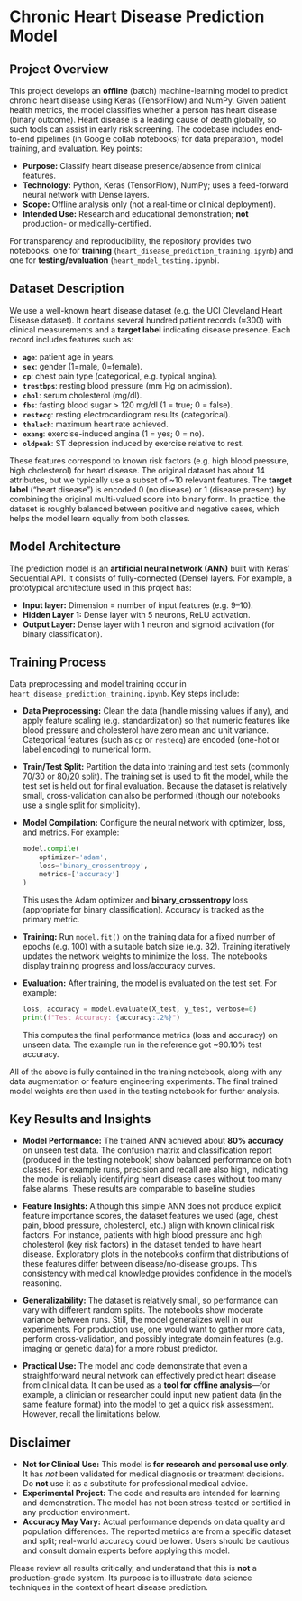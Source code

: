 
# Chronic Heart Disease Prediction Model

## Project Overview

This project develops an **offline** (batch) machine-learning model to predict chronic heart disease using Keras (TensorFlow) and NumPy. Given patient health metrics, the model classifies whether a person has heart disease (binary outcome).  Heart disease is a leading cause of death globally, so such tools can assist in early risk screening. The codebase includes end-to-end pipelines (in Google collab notebooks) for data preparation, model training, and evaluation. Key points:

* **Purpose:** Classify heart disease presence/absence from clinical features.
* **Technology:** Python, Keras (TensorFlow), NumPy; uses a feed-forward neural network with Dense layers.
* **Scope:** Offline analysis only (not a real-time or clinical deployment).
* **Intended Use:** Research and educational demonstration; **not** production- or medically-certified.

For transparency and reproducibility, the repository provides two notebooks: one for **training** (`heart_disease_prediction_training.ipynb`) and one for **testing/evaluation** (`heart_model_testing.ipynb`).

## Dataset Description

We use a well-known heart disease dataset (e.g. the UCI Cleveland Heart Disease dataset). It contains several hundred patient records (≈300) with clinical measurements and a **target label** indicating disease presence. Each record includes features such as:

* **`age`**: patient age in years.
* **`sex`**: gender (1=male, 0=female).
* **`cp`**: chest pain type (categorical, e.g. typical angina).
* **`trestbps`**: resting blood pressure (mm Hg on admission).
* **`chol`**: serum cholesterol (mg/dl).
* **`fbs`**: fasting blood sugar > 120 mg/dl (1 = true; 0 = false).
* **`restecg`**: resting electrocardiogram results (categorical).
* **`thalach`**: maximum heart rate achieved.
* **`exang`**: exercise-induced angina (1 = yes; 0 = no).
* **`oldpeak`**: ST depression induced by exercise relative to rest.

These features correspond to known risk factors (e.g. high blood pressure, high cholesterol) for heart disease. The original dataset has about 14 attributes, but we typically use a subset of \~10 relevant features. The **target label** (“heart disease”) is encoded 0 (no disease) or 1 (disease present) by combining the original multi-valued score into binary form. In practice, the dataset is roughly balanced between positive and negative cases, which helps the model learn equally from both classes.

## Model Architecture

The prediction model is an **artificial neural network (ANN)** built with Keras’ Sequential API. It consists of fully-connected (Dense) layers. For example, a prototypical architecture used in this project has:

* **Input layer:** Dimension = number of input features (e.g. 9–10).
* **Hidden Layer 1:** Dense layer with 5 neurons, ReLU activation.
* **Output Layer:** Dense layer with 1 neuron and sigmoid activation (for binary classification).


## Training Process

Data preprocessing and model training occur in `heart_disease_prediction_training.ipynb`. Key steps include:

* **Data Preprocessing:**  Clean the data (handle missing values if any), and apply feature scaling (e.g. standardization) so that numeric features like blood pressure and cholesterol have zero mean and unit variance. Categorical features (such as `cp` or `restecg`) are encoded (one-hot or label encoding) to numerical form.

* **Train/Test Split:** Partition the data into training and test sets (commonly 70/30 or 80/20 split). The training set is used to fit the model, while the test set is held out for final evaluation. Because the dataset is relatively small, cross-validation can also be performed (though our notebooks use a single split for simplicity).

* **Model Compilation:** Configure the neural network with optimizer, loss, and metrics. For example:

  ```python
  model.compile(
      optimizer='adam',
      loss='binary_crossentropy',
      metrics=['accuracy']
  )
  ```

  This uses the Adam optimizer and **binary\_crossentropy** loss (appropriate for binary classification). Accuracy is tracked as the primary metric.

* **Training:** Run `model.fit()` on the training data for a fixed number of epochs (e.g. 100) with a suitable batch size (e.g. 32). Training iteratively updates the network weights to minimize the loss. The notebooks display training progress and loss/accuracy curves.

* **Evaluation:** After training, the model is evaluated on the test set. For example:

  ```python
  loss, accuracy = model.evaluate(X_test, y_test, verbose=0)
  print(f"Test Accuracy: {accuracy:.2%}")
  ```

  This computes the final performance metrics (loss and accuracy) on unseen data. The example run in the reference got \~90.10% test accuracy.

All of the above is fully contained in the training notebook, along with any data augmentation or feature engineering experiments. The final trained model weights are then used in the testing notebook for further analysis.



## Key Results and Insights

* **Model Performance:** The trained ANN achieved about **80% accuracy** on unseen test data. The confusion matrix and classification report (produced in the testing notebook) show balanced performance on both classes. For example runs, precision and recall are also high, indicating the model is reliably identifying heart disease cases without too many false alarms. These results are comparable to baseline studies

* **Feature Insights:** Although this simple ANN does not produce explicit feature importance scores, the dataset features we used (age, chest pain, blood pressure, cholesterol, etc.) align with known clinical risk factors. For instance, patients with high blood pressure and high cholesterol (key risk factors) in the dataset tended to have heart disease. Exploratory plots in the notebooks confirm that distributions of these features differ between disease/no-disease groups. This consistency with medical knowledge provides confidence in the model’s reasoning.

* **Generalizability:** The dataset is relatively small, so performance can vary with different random splits. The notebooks show moderate variance between runs. Still, the model generalizes well in our experiments. For production use, one would want to gather more data, perform cross-validation, and possibly integrate domain features (e.g. imaging or genetic data) for a more robust predictor.

* **Practical Use:** The model and code demonstrate that even a straightforward neural network can effectively predict heart disease from clinical data. It can be used as a **tool for offline analysis**—for example, a clinician or researcher could input new patient data (in the same feature format) into the model to get a quick risk assessment. However, recall the limitations below.

## Disclaimer

* **Not for Clinical Use:** This model is **for research and personal use only**. It has *not* been validated for medical diagnosis or treatment decisions. Do **not** use it as a substitute for professional medical advice.
* **Experimental Project:** The code and results are intended for learning and demonstration. The model has not been stress-tested or certified in any production environment.
* **Accuracy May Vary:** Actual performance depends on data quality and population differences. The reported metrics are from a specific dataset and split; real-world accuracy could be lower. Users should be cautious and consult domain experts before applying this model.

Please review all results critically, and understand that this is **not** a production-grade system. Its purpose is to illustrate data science techniques in the context of heart disease prediction.

